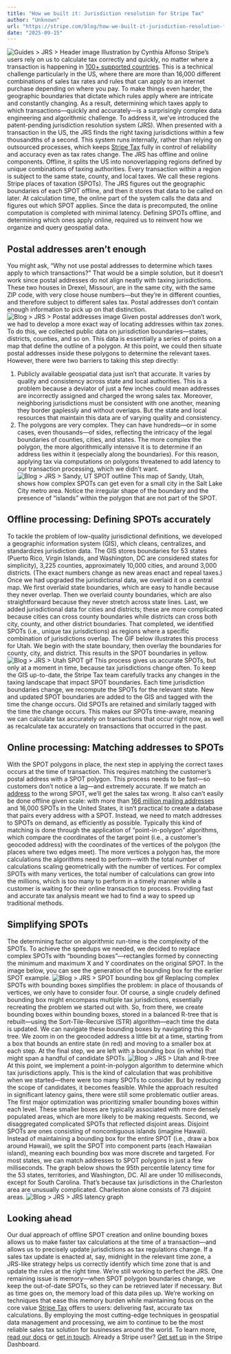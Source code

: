 ```yaml
---
title: "How we built it: Jurisdiction resolution for Stripe Tax"
author: "Unknown"
url: "https://stripe.com/blog/how-we-built-it-jurisdiction-resolution-for-stripe-tax"
date: "2025-09-15"
---
```


![Guides > JRS > Header image](
https://images.stripeassets.com/fzn2n1nzq965/5zRFV3Qo745KFQDd6Qz6pN/c6788c15eb2fc31c35f89e07ce990d55/Tax_JRS_Header_and_Social.jpg?w=1620&q=80
)
Illustration by Cynthia Alfonso
Stripe’s users rely on us to calculate tax correctly and quickly, no matter where a transaction is happening in [100+ supported countries](https://docs.stripe.com/tax/supported-countries#supported-countries). This is a technical challenge particularly in the US, where there are more than 16,000 different combinations of sales tax rates and rules that can apply to an internet purchase depending on where you pay. To make things even harder, the geographic boundaries that dictate which rules apply where are intricate and constantly changing. As a result, determining which taxes apply to which transactions—quickly and accurately—is a surprisingly complex data engineering and algorithmic challenge.
To address it, we’ve introduced the patent-pending jurisdiction resolution system (JRS). When presented with a transaction in the US, the JRS finds the right taxing jurisdictions within a few thousandths of a second. This system runs internally, rather than relying on outsourced processes, which keeps [Stripe Tax](https://docs.stripe.com/tax) fully in control of reliability and accuracy even as tax rates change.
The JRS has offline and online components. Offline, it splits the US into nonoverlapping regions defined by unique combinations of taxing authorities. Every transaction within a region is subject to the same state, county, and local taxes. We call these regions Stripe places of taxation (SPOTs). The JRS figures out the geographic boundaries of each SPOT offline, and then it stores that data to be called on later. At calculation time, the online part of the system calls the data and figures out which SPOT applies. Since the data is precomputed, the online computation is completed with minimal latency. Defining SPOTs offline, and determining which ones apply online, required us to reinvent how we organize and query geospatial data.
## Postal addresses aren’t enough
You might ask, “Why not use postal addresses to determine which taxes apply to which transactions?” That would be a simple solution, but it doesn’t work since postal addresses do not align neatly with taxing jurisdictions. These two houses in Drexel, Missouri, are in the same city, with the same ZIP code, with very close house numbers—but they’re in different counties, and therefore subject to different sales tax. Postal addresses don’t contain enough information to pick up on that distinction.
![Blog > JRS > Postal addresses image](
https://images.stripeassets.com/fzn2n1nzq965/3oZMilAiGgPYC7two4NNUc/00e5e536a4f23afe9d2a55cc9ffcdec9/drexel_tax_image_bigger_font_copy_edited_2.png?w=1620&q=80
)
Given postal addresses don’t work, we had to develop a more exact way of locating addresses within tax zones. To do this, we collected public data on jurisdiction boundaries—states, districts, counties, and so on. This data is essentially a series of points on a map that define the outline of a polygon. At this point, we could then situate postal addresses inside these polygons to determine the relevant taxes.
However, there were two barriers to taking this step directly:
1. Publicly available geospatial data just isn’t that accurate. It varies by quality and consistency across state and local authorities. This is a problem because a deviator of just a few inches could mean addresses are incorrectly assigned and charged the wrong sales tax. Moreover, neighboring jurisdictions must be consistent with one another, meaning they border gaplessly and without overlaps. But the state and local resources that maintain this data are of varying quality and consistency.
2. The polygons are very complex. They can have hundreds—or in some cases, even thousands—of sides, reflecting the intricacy of the legal boundaries of counties, cities, and states. The more complex the polygon, the more algorithmically intensive it is to determine if an address lies within it (especially along the boundaries). For this reason, applying tax via computations on polygons threatened to add latency to our transaction processing, which we didn’t want.
![Blog > JRS > Sandy, UT SPOT outline](
https://images.stripeassets.com/fzn2n1nzq965/iqXIb9SVWnqcQAL8t4dAM/1f2526acdd3ad5500d0904a0401f0d7d/Sandy_SPOT_outline.png?w=1620&q=80
)
This map of Sandy, Utah, shows how complex SPOTs can get even for a small city in the Salt Lake City metro area. Notice the irregular shape of the boundary and the presence of “islands” within the polygon that are not part of the SPOT.
## Offline processing: Defining SPOTs accurately
To tackle the problem of low-quality jurisdictional definitions, we developed a geographic information system (GIS), which cleans, centralizes, and standardizes jurisdiction data. The GIS stores boundaries for 53 states (Puerto Rico, Virgin Islands, and Washington, DC are considered states for simplicity), 3,225 counties, approximately 10,000 cities, and around 3,000 districts. (The exact numbers change as new areas enact and repeal taxes.)
Once we had upgraded the jurisdictional data, we overlaid it on a central map. We first overlaid state boundaries, which are easy to handle because they never overlap. Then we overlaid county boundaries, which are also straightforward because they never stretch across state lines. Last, we added jurisdictional data for cities and districts; these are more complicated because cities can cross county boundaries while districts can cross both city, county, and other district boundaries. That completed, we identified SPOTs (i.e., unique tax jurisdictions) as regions where a specific combination of jurisdictions overlap.
The GIF below illustrates this process for Utah. We begin with the state boundary, then overlay the boundaries for county, city, and district. This results in the SPOT boundaries in yellow.
![Blog > JRS > Utah SPOT gif](
https://images.stripeassets.com/fzn2n1nzq965/3drCsh27HWru4mTWV6lNL9/8d6dd0801db3abb7588573114a21f87a/Utah_SPOT_gif.gif
)
This process gives us accurate SPOTs, but only at a moment in time, because tax jurisdictions change often. To keep the GIS up-to-date, the Stripe Tax team carefully tracks any changes in the taxing landscape that impact SPOT boundaries. Each time jurisdiction boundaries change, we recompute the SPOTs for the relevant state. New and updated SPOT boundaries are added to the GIS and tagged with the time the change occurs. Old SPOTs are retained and similarly tagged with the time the change occurs. This makes our SPOTs time-aware, meaning we can calculate tax accurately on transactions that occur right now, as well as recalculate tax accurately on transactions that occurred in the past.
## Online processing: Matching addresses to SPOTs
With the SPOT polygons in place, the next step in applying the correct taxes occurs at the time of transaction. This requires matching the customer’s postal address with a SPOT polygon. This process needs to be fast—so customers don’t notice a lag—and extremely accurate. If we match an [address](https://docs.stripe.com/tax/customer-locations) to the wrong SPOT, we’ll get the sales tax wrong. It also can’t easily be done offline given scale: with more than [166 million mailing addresses](https://facts.usps.com/size-and-scope/) and 16,000 SPOTs in the United States, it isn’t practical to create a database that pairs every address with a SPOT.
Instead, we need to match addresses to SPOTs on demand, as efficiently as possible. Typically this kind of matching is done through the application of “point-in-polygon” algorithms, which compare the coordinates of the target point (i.e., a customer’s geocoded address) with the coordinates of the vertices of the polygon (the places where two edges meet). The more vertices a polygon has, the more calculations the algorithms need to perform—with the total number of calculations scaling geometrically with the number of vertices. For complex SPOTs with many vertices, the total number of calculations can grow into the millions, which is too many to perform in a timely manner while a customer is waiting for their online transaction to process.
Providing fast and accurate tax analysis meant we had to find a way to speed up traditional methods.
## Simplifying SPOTs
The determining factor on algorithmic run-time is the complexity of the SPOTs. To achieve the speedups we needed, we decided to replace complex SPOTs with “bounding boxes”—rectangles formed by connecting the minimum and maximum X and Y coordinates on the original SPOT. In the image below, you can see the generation of the bounding box for the earlier SPOT example.
![Blog > JRS > SPOT bounding box gif](
https://images.stripeassets.com/fzn2n1nzq965/5cvhur8JXn2eP0g1wDgE6F/19b1de6b7dea216cb056bab6fa1ce3a3/Sandy_SPOT_bounding_box_gif.gif
)
Replacing complex SPOTs with bounding boxes simplifies the problem: in place of thousands of vertices, we only have to consider four. Of course, a single crudely defined bounding box might encompass multiple tax jurisdictions, essentially recreating the problem we started out with. So, from there, we create bounding boxes within bounding boxes, stored in a balanced R-tree that is rebuilt—using the Sort-Tile-Recursive (STR) algorithm—each time the data is updated.
We can navigate these bounding boxes by navigating this R-tree. We zoom in on the geocoded address a little bit at a time, starting from a box that bounds an entire state (in red) and moving to a smaller box at each step. At the final step, we are left with a bounding box (in white) that might span a handful of candidate SPOTs.
![Blog > JRS > Utah and R-tree](
https://images.stripeassets.com/fzn2n1nzq965/YuJd23y1fSkPM3NS3ddLs/e0eb523e3d7436055ba553ee7def3626/Utah_and_r-tree.png?w=1620&q=80
)
At this point, we implement a point-in-polygon algorithm to determine which tax jurisdictions apply. This is the kind of calculation that was prohibitive when we started—there were too many SPOTs to consider. But by reducing the scope of candidates, it becomes feasible.
While the approach resulted in significant latency gains, there were still some problematic outlier areas. The first major optimization was prioritizing smaller bounding boxes within each level. These smaller boxes are typically associated with more densely populated areas, which are more likely to be making requests. Second, we disaggregated complicated SPOTs that reflected disjoint areas. Disjoint SPOTs are ones consisting of noncontiguous islands (imagine Hawaii). Instead of maintaining a bounding box for the entire SPOT (i.e., draw a box around Hawaii), we split the SPOT into component parts (each Hawaiian island), meaning each bounding box was more discrete and targeted.
For most states, we can match addresses to SPOT polygons in just a few milliseconds. The graph below shows the 95th percentile latency time for the 53 states, territories, and Washington, DC. All are under 10 milliseconds, except for South Carolina. That’s because tax jurisdictions in the Charleston area are unusually complicated. Charleston alone consists of 73 disjoint areas.
![Blog > JRS > JRS latency graph](
https://images.stripeassets.com/fzn2n1nzq965/3DFOuDWZJnkHI8iT50Cs2P/b26ac0cddbcdb00a077c9a4e77dd9403/jrs_latency_graph.png?w=1620&q=80
)
## Looking ahead
Our dual approach of offline SPOT creation and online bounding boxes allows us to make faster tax calculations at the time of a transaction—and allows us to precisely update jurisdictions as tax regulations change. If a sales tax update is enacted at, say, midnight in the relevant time zone, a JRS-like strategy helps us correctly identify which time zone that is and update the rules at the right time.
We’re still working to perfect the JRS. One remaining issue is memory—when SPOT polygon boundaries change, we keep the out-of-date SPOTs, so they can be retrieved later if necessary. But as time goes on, the memory load of this data piles up. We’re working on techniques that ease this memory burden while maintaining focus on the core value [Stripe Tax](https://stripe.com/tax) offers to users: delivering fast, accurate tax calculations. By employing the most cutting-edge techniques in geospatial data management and processing, we aim to continue to be the most reliable sales tax solution for businesses around the world.
To learn more, [read our docs](https://docs.stripe.com/tax) or [get in touch](https://stripe.com/contact/sales).
Already a Stripe user? [Get set up](https://dashboard.stripe.com/tax/overview) in the Stripe Dashboard.
